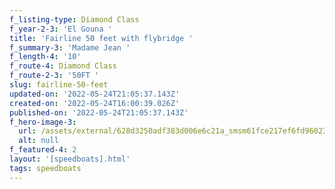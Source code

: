 ```yaml
---
f_listing-type: Diamond Class
f_year-2-3: 'El Gouna '
title: 'Fairline 50 feet with flybridge '
f_summary-3: 'Madame Jean '
f_length-4: '10'
f_route-4: Diamond Class
f_route-2-3: '50FT '
slug: fairline-50-feet
updated-on: '2022-05-24T21:05:37.143Z'
created-on: '2022-05-24T16:00:39.026Z'
published-on: '2022-05-24T21:05:37.143Z'
f_hero-image-3:
  url: /assets/external/628d3250adf383d006e6c21a_smsm61fce217ef6fd9602353fe37_1.jpg
  alt: null
f_featured-4: 2
layout: '[speedboats].html'
tags: speedboats
---
```



